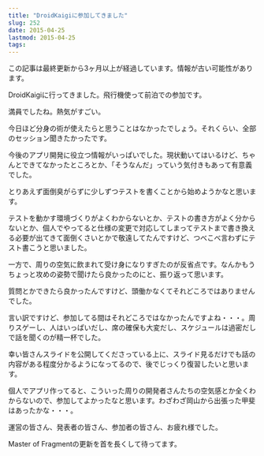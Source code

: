 ```yaml
---
title: "DroidKaigiに参加してきました"
slug: 252
date: 2015-04-25
lastmod: 2015-04-25
tags: 
---
```


<div id="wppda_alert">この記事は最終更新から3ヶ月以上が経過しています。情報が古い可能性があります。</div><p>DroidKaigiに行ってきました。飛行機使って前泊での参加です。</p>
<p>満員でしたね。熱気がすごい。</p>
<p>今日ほど分身の術が使えたらと思うことはなかったでしょう。それくらい、全部のセッション聞きたかったです。</p>
<p>今後のアプリ開発に役立つ情報がいっぱいでした。現状動いてはいるけど、ちゃんとできてなかったところとか、「そうなんだ」っていう気付きもあって有意義でした。</p>
<p>とりあえず面倒臭がらずに少しずつテストを書くことから始めようかなと思います。</p>
<p>テストを動かす環境づくりがよくわからないとか、テストの書き方がよく分からないとか、個人でやってると仕様の変更で対応してしまってテストまで書き換える必要が出てきて面倒くさいとかで敬遠してたんですけど、つべこべ言わずにテスト書こうと思いました。</p>
<p>一方で、周りの空気に飲まれて受け身になりすぎたのが反省点です。なんかもうちょっと攻めの姿勢で聞けたら良かったのにと、振り返って思います。</p>
<p>質問とかできたら良かったんですけど、頭働かなくてそれどころではありませんでした。</p>
<p>言い訳ですけど、参加してる間はそれどころではなかったんですよね・・・。周りスゲーし、人はいっぱいだし、席の確保も大変だし、スケジュールは過密だしで話を聞くのが精一杯でした。</p>
<p>幸い皆さんスライドを公開してくださっている上に、スライド見るだけでも話の内容がある程度分かるようになってるので、後でじっくり復習したいと思います。</p>
<p>個人でアプリ作ってると、こういった周りの開発者さんたちの空気感とか全くわからないので、参加してよかったなと思います。わざわざ岡山から出張った甲斐はあったかな・・・。</p>
<p>運営の皆さん、発表者の皆さん、参加者の皆さん、お疲れ様でした。</p>
<p>Master of Fragmentの更新を首を長くして待ってます。</p>

  